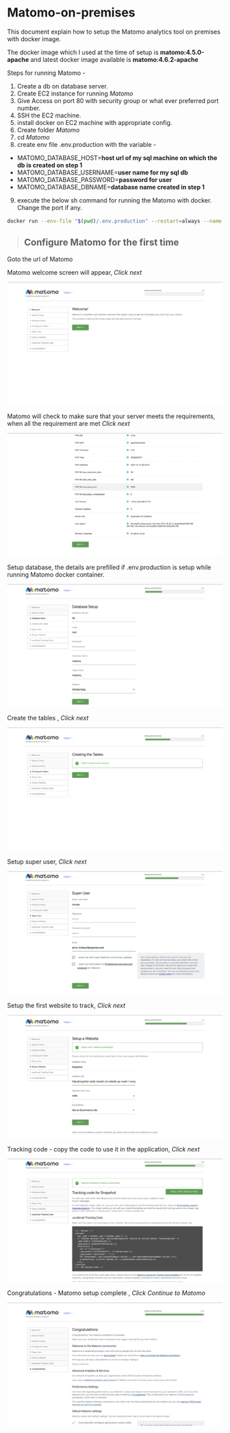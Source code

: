 # Matomo-on-premises

This document explain how to setup the Matomo analytics tool on premises with docker image.

The docker image which I used at the time of setup is **matomo:4.5.0-apache** and latest docker image available is **matomo:4.6.2-apache**

Steps for running Matomo -

1. Create a db on database server.
2. Create EC2 instance for running *Matomo*
3. Give Access on port 80 with security group or what ever preferred port number.
4. SSH the EC2 machine.
5. install docker on EC2 machine with appropriate config.
6. Create folder *Matomo*
7. cd *Matomo*
8. create env file .env.production with the variable -
  - MATOMO_DATABASE_HOST=**host url of my sql machine on which the db is created on step 1** 
  - MATOMO_DATABASE_USERNAME=**user name for my sql db**
  - MATOMO_DATABASE_PASSWORD=**password for user**
  - MATOMO_DATABASE_DBNAME=**database name created in step 1**
9. execute the below sh command for running the Matomo with docker. Change the port if any.

```sh
docker run --env-file "$(pwd)/.env.production" --restart=always --name weatherspork-matomo -p 80:80 -v "$(pwd)/data:/var/www/html" -d matomo:4.5.0-apache
```

> ## Configure Matomo for the first time

Goto the url of Matomo

Matomo welcome screen will appear, *Click next*

![Welcome screen](./images/welcome.png)

Matomo will check to make sure that your server meets the requirements, when all the requirement are met *Click next* 

![System check screen](./images/check.png)

Setup database, the details are prefilled if .env.production is setup while running Matomo docker container.

![Database setup](./images/db.png)

Create the tables , *Click next*

![Create the table](./images/tables-message.png)

Setup super user, *Click next*

![Super user](./images/superuser.png)

Setup the first website to track, *Click next*

![First website](./images/first-website.png)

Tracking code - copy the code to use it in the application, *Click next*

![Tracking code](./images/tracking-code.png)

Congratulations - Matomo setup complete , *Click Continue to Matomo*

![Setup complete](./images/complete.png)
